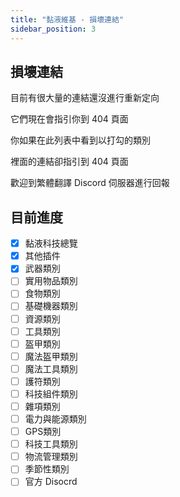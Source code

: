 ```yaml
---
title: "黏液維基 - 損壞連結"
sidebar_position: 3
---
```


## 損壞連結

目前有很大量的連結還沒進行重新定向

它們現在會指引你到 404 頁面

你如果在此列表中看到以打勾的類別

裡面的連結卻指引到 404 頁面

歡迎到繁體翻譯 Discord 伺服器進行回報

## 目前進度

- [x] 黏液科技總覽
- [x] 其他插件
- [x] 武器類別
- [ ] 實用物品類別
- [ ] 食物類別
- [ ] 基礎機器類別
- [ ] 資源類別
- [ ] 工具類別
- [ ] 盔甲類別
- [ ] 魔法盔甲類別
- [ ] 魔法工具類別
- [ ] 護符類別
- [ ] 科技組件類別
- [ ] 雜項類別
- [ ] 電力與能源類別
- [ ] GPS類別
- [ ] 科技工具類別
- [ ] 物流管理類別
- [ ] 季節性類別
- [ ] 官方 Disocrd
